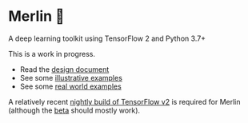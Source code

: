 # Merlin 🧙

A deep learning toolkit using TensorFlow 2 and Python 3.7+

This is a work in progress.

-   Read the [design document](design.md)
-   See some [illustrative examples](examples/)
-   See some [real world examples](https://github.com/ethereon/alchemy)

A relatively recent [nightly build of TensorFlow v2](https://pypi.org/project/tf-nightly-2.0-preview/) is required for Merlin (although the [beta](https://www.tensorflow.org/beta) should mostly work).
